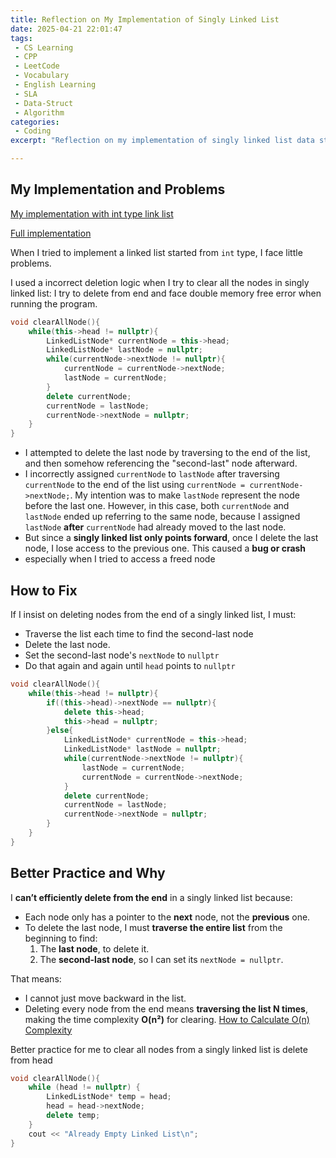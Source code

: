 ```yaml
---
title: Reflection on My Implementation of Singly Linked List
date: 2025-04-21 22:01:47
tags:
 - CS Learning
 - CPP
 - LeetCode
 - Vocabulary
 - English Learning
 - SLA
 - Data-Struct
 - Algorithm
categories:
 - Coding
excerpt: "Reflection on my implementation of singly linked list data structure and its algorithm in C++."

---
```


## My Implementation and Problems

[My implementation with int type link list](https://github.com/RicardoMiles/DSA2025/tree/main/MoshCPP/PointerExercise/int_singly_linked_list.cpp)

[Full implementation](https://github.com/RicardoMiles/DSA2025/tree/main/MoshCPP/PointerExercise/general_singly_linked_list.cpp)

When I tried to implement a linked list started from `int` type, I face little problems. 

I used a incorrect deletion logic when I try to clear all the nodes in singly linked list: I try to delete from end and face double memory free error when running the program.

```cpp
void clearAllNode(){
    while(this->head != nullptr){
        LinkedListNode* currentNode = this->head;
        LinkedListNode* lastNode = nullptr;
        while(currentNode->nextNode != nullptr){
            currentNode = currentNode->nextNode;
            lastNode = currentNode;
        }
        delete currentNode;
        currentNode = lastNode;
        currentNode->nextNode = nullptr;
    } 
}
```

* I attempted to delete the last node by traversing to the end of the list, and then somehow referencing the "second-last" node afterward.  
* I incorrectly assigned `currentNode` to `lastNode` after traversing `currentNode` to the end of the list using `currentNode = currentNode->nextNode;`. My intention was to make `lastNode` represent the node before the last one. However, in this case, both `currentNode` and `lastNode` ended up referring to the same node, because I assigned `lastNode` **after** `currentNode` had already moved to the last node.
* But since a **singly linked list only points forward**, once I delete the last node, I lose access to the previous one. This caused a **bug or crash**
* especially when I tried to access a freed node

## How to Fix

If I insist on deleting nodes from the end of a singly linked list, I must:

* Traverse the list each time to find the second-last node
* Delete the last node.
* Set the second-last node's `nextNode` to `nullptr`
* Do that again and again until `head` points to `nullptr`

```cpp
void clearAllNode(){
    while(this->head != nullptr){
        if((this->head)->nextNode == nullptr){
            delete this->head;
            this->head = nullptr;
        }else{
            LinkedListNode* currentNode = this->head;
            LinkedListNode* lastNode = nullptr;
            while(currentNode->nextNode != nullptr){
                lastNode = currentNode;
                currentNode = currentNode->nextNode;
            }
            delete currentNode;
            currentNode = lastNode;
            currentNode->nextNode = nullptr;
        }     
    } 
}
```

## Better Practice and Why

I **can’t efficiently delete from the end** in a singly linked list because:

- Each node only has a pointer to the **next** node, not the **previous** one.
- To delete the last node, I must **traverse the entire list** from the beginning to find:
  1. The **last node**, to delete it.
  2. The **second-last node**, so I can set its `nextNode = nullptr`.

That means:

- I cannot just move backward in the list.
- Deleting every node from the end means **traversing the list N times**, making the time complexity **O(n²)** for clearing.  [How to Calculate O(n) Complexity](https://www.geeksforgeeks.org/analysis-algorithms-big-o-analysis/)

Better practice for me to clear all nodes from a singly linked list is delete from head

```cpp
void clearAllNode(){
    while (head != nullptr) {
        LinkedListNode* temp = head;
        head = head->nextNode;
        delete temp;
    }
    cout << "Already Empty Linked List\n";
}
```



